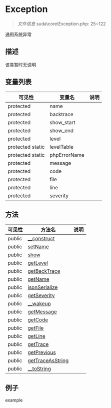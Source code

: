 #  Exception 

> *文件信息* suda\core\Exception.php: 25~122


通用系统异常


## 描述



该类暂时无说明
 
## 变量列表
| 可见性 |  变量名   | 说明 |
|--------|----|------|
 | protected    | name | | 
 | protected    | backtrace | | 
 | protected    | show_start | | 
 | protected    | show_end | | 
 | protected    | level | | 
 | protected  static  | levelTable | | 
 | protected  static  | phpErrorName | | 
 | protected    | message | | 
 | protected    | code | | 
 | protected    | file | | 
 | protected    | line | | 
 | protected    | severity | | 
## 方法

 
| 可见性 | 方法名 | 说明 |
|--------|-------|------|
 |  public  |[__construct](Exception/__construct.md) |  |
 |  public  |[setName](Exception/setName.md) |  |
 |  public  |[show](Exception/show.md) |  |
 |  public  |[getLevel](Exception/getLevel.md) |  |
 |  public  |[getBackTrace](Exception/getBackTrace.md) |  |
 |  public  |[getName](Exception/getName.md) |  |
 |  public  |[jsonSerialize](Exception/jsonSerialize.md) |  |
 |  public  |[getSeverity](Exception/getSeverity.md) |  |
 |  public  |[__wakeup](Exception/__wakeup.md) |  |
 |  public  |[getMessage](Exception/getMessage.md) |  |
 |  public  |[getCode](Exception/getCode.md) |  |
 |  public  |[getFile](Exception/getFile.md) |  |
 |  public  |[getLine](Exception/getLine.md) |  |
 |  public  |[getTrace](Exception/getTrace.md) |  |
 |  public  |[getPrevious](Exception/getPrevious.md) |  |
 |  public  |[getTraceAsString](Exception/getTraceAsString.md) |  |
 |  public  |[__toString](Exception/__toString.md) |  |
## 例子

example